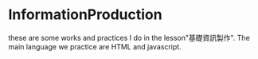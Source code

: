# InformationProduction
these are some works and practices I do in the lesson"基礎資訊製作". The main language we practice are HTML and javascript.
